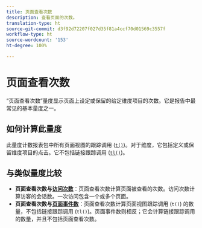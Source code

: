 ```yaml
---
title: 页面查看次数
description: 查看页面的次数。
translation-type: ht
source-git-commit: d3f92d72207f027d35f81a4ccf70d01569c3557f
workflow-type: ht
source-wordcount: '153'
ht-degree: 100%

---
```



# 页面查看次数

“页面查看次数”量度显示页面上设定或保留的给定维度项目的次数。它是报告中最常见的基本量度之一。

## 如何计算此量度

此量度计数报表包中所有页面视图的跟踪调用 ([`t()`](/help/implement/vars/functions/t-method.md))。对于维度，它包括定义或保留维度项目的点击。它不包括链接跟踪调用 ([`tl()`](/help/implement/vars/functions/tl-method.md))。

## 与类似量度比较

* **页面查看次数与[访问次数](visits.md)**：页面查看次数计算页面被查看的次数。访问次数计算访客的会话数。一次访问包含一个或多个页面。
* **页面查看次数与[页面事件数](page-events.md)**：页面查看次数计算页面视图跟踪调用 (`t()`) 的数量，不包括链接跟踪调用 (`tl()`)。页面事件数则相反；它会计算链接跟踪调用的数量，并且不包括页面查看次数。